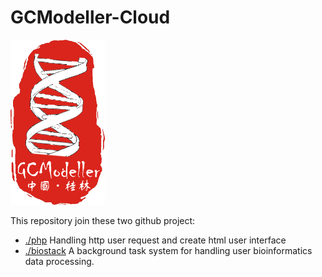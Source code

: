# GCModeller-Cloud

<img src="logo.png" width="30%" />

This repository join these two github project:

+ [./php](./php/) Handling http user request and create html user interface
+ [./biostack](./biostack/) A background task system for handling user bioinformatics data processing.
